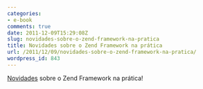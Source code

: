 ```yaml
---
categories:
- e-book
comments: true
date: 2011-12-09T15:29:08Z
slug: novidades-sobre-o-zend-framework-na-pratica
title: Novidades sobre o Zend Framework na prática
url: /2011/12/09/novidades-sobre-o-zend-framework-na-pratica/
wordpress_id: 843
---
```


[Novidades](http://www.zfnapratica.com.br/2011/12/novidades-sobre-o-zend-framework-na-pratica/) sobre o Zend Framework na prática!


